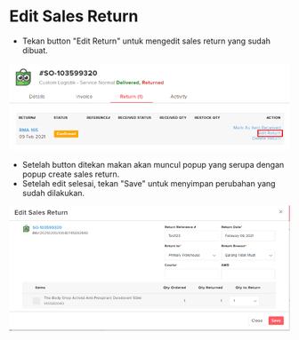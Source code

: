 # Edit Sales Return

* Tekan button "Edit Return" untuk mengedit sales return yang sudah dibuat.

![](../../.gitbook/assets/image%20%2871%29.png)

* Setelah button ditekan makan akan muncul popup yang serupa dengan popup create sales return.
* Setelah edit selesai, tekan "Save" untuk menyimpan perubahan yang sudah dilakukan.

![](../../.gitbook/assets/image%20%28292%29.png)

